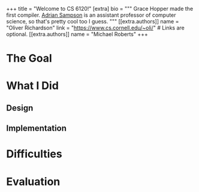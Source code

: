 +++
title = "Welcome to CS 6120!"
[extra]
bio = """
  Grace Hopper made the first compiler. [Adrian Sampson](https://www.cs.cornell.edu/~asampson/) is an assistant professor of computer science, so that's pretty cool too I guess.
"""
[[extra.authors]]
name = "Oliver Richardson"
link = "https://www.cs.cornell.edu/~oli/"  # Links are optional.
[[extra.authors]]
name = "Michael Roberts"
+++


# The Goal

# What I Did


## Design 

## Implementation

# Difficulties

# Evaluation
